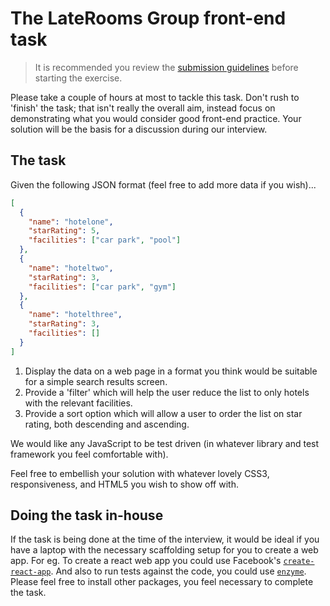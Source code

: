 # The LateRooms Group front-end task

> It is recommended you review the [submission guidelines](SUBMISSION-GUIDELINES.md) before starting the exercise.

Please take a couple of hours at most to tackle this task. Don't rush to 'finish' the task; that isn't really the overall aim, instead focus on demonstrating what you would consider good front-end practice. Your solution will be the basis for a discussion during our interview.

## The task

Given the following JSON format (feel free to add more data if you wish)...

```json
[
  {
    "name": "hotelone",
    "starRating": 5,
    "facilities": ["car park", "pool"]
  },
  {
    "name": "hoteltwo",
    "starRating": 3,
    "facilities": ["car park", "gym"]
  },
  {
    "name": "hotelthree",
    "starRating": 3,
    "facilities": []
  }
]
```

1. Display the data on a web page in a format you think would be suitable for a simple search results screen.
2. Provide a 'filter' which will help the user reduce the list to only hotels with the relevant facilities.
3. Provide a sort option which will allow a user to order the list on star rating, both descending and ascending.

We would like any JavaScript to be test driven (in whatever library and test framework you feel comfortable with).

Feel free to embellish your solution with whatever lovely CSS3, responsiveness, and HTML5 you wish to show off with.

## Doing the task in-house

If the task is being done at the time of the interview, it would be ideal if you have a laptop with the necessary scaffolding setup for you to create a web app. For eg. To create a react web app you could use Facebook's [`create-react-app`](https://github.com/facebook/create-react-app). And also to run tests against the code, you could use [`enzyme`](https://github.com/airbnb/enzyme). Please feel free to install other packages, you feel necessary to complete the task. 
